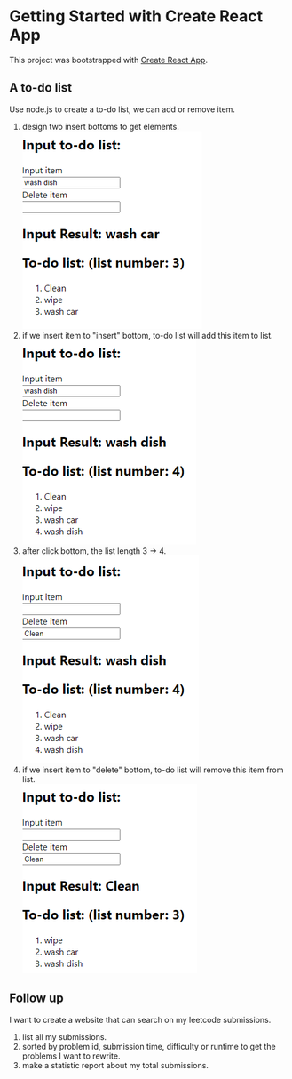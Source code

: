 # Getting Started with Create React App

This project was bootstrapped with [Create React App](https://github.com/facebook/create-react-app).

## A to-do list
Use node.js to create a to-do list, we can add or remove item.
1. design two insert bottoms to get elements.<br>
![image](https://github.com/curlsjennifer/hello-world/blob/master/img/1.png)
2. if we insert item to "insert" bottom, to-do list will add this item to list.<br>
![image](https://github.com/curlsjennifer/hello-world/blob/master/img/2.png)
3. after click bottom, the list length 3 -> 4. <br>
![image](https://github.com/curlsjennifer/hello-world/blob/master/img/3.png)
4. if we insert item to "delete" bottom, to-do list will remove this item from list.<br>
![image](https://github.com/curlsjennifer/hello-world/blob/master/img/4.png)

## Follow up
I want to create a website that can search on my leetcode submissions.
1. list all my submissions.
2. sorted by problem id, submission time, difficulty or runtime to get the problems I want to rewrite.
3. make a statistic report about my total submissions.
